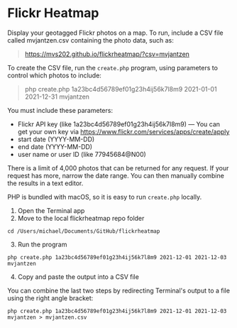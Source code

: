 # Flickr Heatmap
Display your geotagged Flickr photos on a map. To run, include a CSV file called mvjantzen.csv containing the photo data, such as:

> https://mvs202.github.io/flickrheatmap/?csv=mvjantzen

To create the CSV file, run the `create.php` program, using parameters to control which photos to include:

> php create.php 1a23bc4d56789ef01g23h4ij56k7l8m9 2021-01-01 2021-12-31 mvjantzen

You must include these parameters:
* Flickr API key (like 1a23bc4d56789ef01g23h4ij56k7l8m9) — You can get your own key via https://www.flickr.com/services/apps/create/apply
* start date (YYYY-MM-DD)
* end date (YYYY-MM-DD)
* user name or user ID (like 77945684@N00)

There is a limit of 4,000 photos that can be returned for any request. If your request has more, narrow the date range. 
You can then manually combine the results in a text editor.

PHP is bundled with macOS, so it is easy to run `create.php` locally.
1. Open the Terminal app
2. Move to the local flickrheatmap repo folder
```
cd /Users/michael/Documents/GitHub/flickrheatmap
```
3. Run the program
```
php create.php 1a23bc4d56789ef01g23h4ij56k7l8m9 2021-12-01 2021-12-03 mvjantzen
```
4. Copy and paste the output into a CSV file

You can combine the last two steps by redirecting Terminal's output to a file using the right angle bracket:
```
php create.php 1a23bc4d56789ef01g23h4ij56k7l8m9 2021-12-01 2021-12-03 mvjantzen > mvjantzen.csv
```

